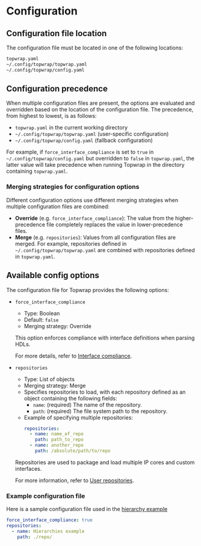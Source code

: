 # Configuration

## Configuration file location

The configuration file must be located in one of the following locations:

```bash
topwrap.yaml
~/.config/topwrap/topwrap.yaml
~/.config/topwrap/config.yaml
```

## Configuration precedence
When multiple configuration files are present, the options are evaluated and overridden based on the location of the configuration file.
The precedence, from highest to lowest, is as follows:

- `topwrap.yaml` in the current working directory
- `~/.config/topwrap/topwrap.yaml` (user-specific configuration)
- `~/.config/topwrap/config.yaml` (fallback configuration)

For example, if `force_interface_compliance` is set to `true` in `~/.config/topwrap/config.yaml` but overridden to `false` in `topwrap.yaml`, the latter value will take precedence when running Topwrap in the directory containing `topwrap.yaml`.

### Merging strategies for configuration options
Different configuration options use different merging strategies when multiple configuration files are combined:

- **Override** (e.g. `force_interface_compliance`): The value from the higher-precedence file completely replaces the value in lower-precedence files.
- **Merge** (e.g. `repositories`): Values from all configuration files are merged.
For example, repositories defined in `~/.config/topwrap/topwrap.yaml` are combined with repositories defined in `topwrap.yaml`.

## Available config options
The configuration file for Topwrap provides the following options:

- `force_interface_compliance`
  - Type: Boolean
  - Default: `false`
  - Merging strategy: Override

  This option enforces compliance with interface definitions when parsing HDLs.

  For more details, refer to [Interface compliance](description_files.md#interface-compliance).

- `repositories`
  - Type: List of objects
  - Merging strategy: Merge
  - Specifies repositories to load, with each repository defined as an object containing the following fields:
    - `name`: (required) The name of the repository.
    - `path`: (required) The file system path to the repository.
  - Example of specifying multiple repositories:
    ```yaml
    repositories:
      - name: name_of_repo
        path: path_to_repo
      - name: another_repo
        path: /absolute/path/to/repo
    ```

  Repositories are used to package and load multiple IP cores and custom interfaces.

  For more information, refer to [User repositories](user_repositories.md).

### Example configuration file

Here is a sample configuration file used in the [hierarchy example](examples.md#hierarchy)

```yaml
force_interface_compliance: true
repositories:
  - name: Hierarchies example
    path: ./repo/
```

